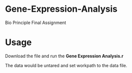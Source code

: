 # Gene-Expression-Analysis
Bio Principle Final Assignment
# Usage
Download the file and run the **Gene Expression Analysis.r**



The data would be untared and set workpath to the data file.
